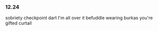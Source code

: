 ### 12.24
sobriety checkpoint 
dart 
I'm all over it 
befuddle 
wearing burkas 
you're gifted 
curtail 


<!--stackedit_data:
eyJoaXN0b3J5IjpbMTUzMTIyOTI1NSwtMTc0Njc3MTg2NSwtMT
kyODU0MzM4MywtNDg0MjU2MTcyLC0zOTYwMjIyOTFdfQ==
-->